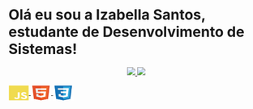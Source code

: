 # Olá eu sou a Izabella Santos, estudante de Desenvolvimento de Sistemas!
<div align="center">
  <a href="https://github.com/bll08">
  <img height="140em" src="https://github-readme-stats.vercel.app/api?username=bll08&show_icons=true&theme=dracula&include_all_commits=true&count_private=true"/>
  <img height="140em" src="https://github-readme-stats.vercel.app/api/top-langs/?username=bll08&layout=compact&langs_count=7&theme=dracula"/>
</div>
  
  <div style="display: inline_block"><br>
  <img align="center" alt="bll-Js" height="30" width="40" src="https://raw.githubusercontent.com/devicons/devicon/master/icons/javascript/javascript-plain.svg">
  <img align="center" alt="bll-HTML" height="30" width="40" src="https://raw.githubusercontent.com/devicons/devicon/master/icons/html5/html5-original.svg">  
  <img align="center" alt="bll-CSS" height="30" width="40" src="https://raw.githubusercontent.com/devicons/devicon/master/icons/css3/css3-original.svg">  
  </div>
 
  ##

